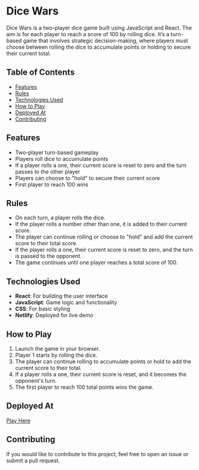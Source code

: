 # Dice Wars

Dice Wars is a two-player dice game built using JavaScript and React. The aim is for each player to reach a score of 100 by rolling dice. It’s a turn-based game that involves strategic decision-making, where players must choose between rolling the dice to accumulate points or holding to secure their current total.

## Table of Contents

- [Features](#features)
- [Rules](#rules)
- [Technologies Used](#technologies-used)
- [How to Play](#how-to-play)
- [Deployed At](#deployed-at)
- [Contributing](#contributing)

## Features

- Two-player turn-based gameplay
- Players roll dice to accumulate points
- If a player rolls a one, their current score is reset to zero and the turn passes to the other player
- Players can choose to "hold" to secure their current score
- First player to reach 100 wins

## Rules

- On each turn, a player rolls the dice.
- If the player rolls a number other than one, it is added to their current score.
- The player can continue rolling or choose to "hold" and add the current score to their total score.
- If the player rolls a one, their current score is reset to zero, and the turn is passed to the opponent.
- The game continues until one player reaches a total score of 100.

## Technologies Used

- **React**: For building the user interface
- **JavaScript**: Game logic and functionality
- **CSS**: For basic styling
- **Netlify**: Deployed for live demo

## How to Play

1. Launch the game in your browser.
2. Player 1 starts by rolling the dice.
3. The player can continue rolling to accumulate points or hold to add the current score to their total.
4. If a player rolls a one, their current score is reset, and it becomes the opponent's turn.
5. The first player to reach 100 total points wins the game.

## Deployed At

[Play Here](https://dice-wars-by-logicule.netlify.app/)

## Contributing

If you would like to contribute to this project, feel free to open an issue or submit a pull request.
